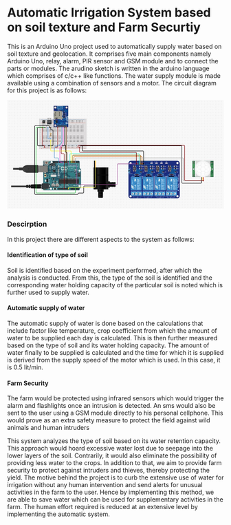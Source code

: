 # Automatic Irrigation System based on soil texture and Farm Securtiy
This is an Arduino Uno project used to automatically supply water based on soil texture and geolocation. It comprises five main components namely Arduino Uno, relay, alarm, PIR sensor and GSM module and to connect the parts or modules. The arudino sketch is written in the arduino language which comprises of c/c++ like functions. The water supply module is made available using a combination of sensors and a motor. The circuit diagram for this project is as follows:

![circuit diagram](https://github.com/rutvik5/soil-texture-automatic-irrigation/blob/master/images/circuit%20diagram.jpg)

### Descirption
In this project there are different aspects to the system as follows:

#### Identification of type of soil
Soil is identified based on the experiment performed, after which the analysis is conducted. From this, the type of the soil is identified and the corresponding water holding capacity of the particular soil is noted which is further used to supply water.

#### Automatic supply of water
The automatic supply of water is done based on the calculations that include factor like temperature, crop coefficient from which the amount of water to be supplied each day is calculated. This is then further measured based on the type of soil and its water holding capacity. The amount of water finally to be supplied is calculated and the time for which it is supplied is derived from the supply speed of the motor which is used. In this case, it is 0.5 lit/min.

#### Farm Security
The farm would be protected using infrared sensors which would trigger the alarm and flashlights once an intrusion is detected. An sms would also be sent to the user using a GSM module directly to his personal cellphone. This would prove as an extra safety measure to protect the field against wild animals and human intruders


This system analyzes the type of soil based on its water retention capacity. This approach would hoard excessive water lost due to seepage into the lower layers of the soil. Contrarily, it would also eliminate the possibility of providing less water to the crops. In addition to that, we aim to provide farm security to protect against intruders and thieves, thereby protecting the yield. The motive behind the project is to curb the extensive use of water for irrigation without any human intervention and send alerts for unusual activities in the farm to the user. Hence by implementing this method, we are able to save water which can be used for supplementary activities in the farm. The human effort required is reduced at an extensive level by implementing the automatic system.

